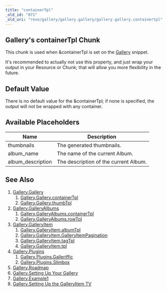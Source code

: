 ```yaml
---
title: "containerTpl"
_old_id: "871"
_old_uri: "revo/gallery/gallery.gallery/gallery.gallery.containertpl"
---
```


## Gallery's containerTpl Chunk

 This chunk is used when &containerTpl is set on the [Gallery](extras/gallery "Gallery") snippet.

 It's recommended to actually not use this property, and just wrap your output in your Resource or Chunk; that will allow you more flexibility in the future.

## Default Value

 There is no default value for the &containerTpl; if none is specified, the output will not be wrapped with any container.

## Available Placeholders

 | Name               | Description                           |
 | ------------------ | ------------------------------------- |
 | thumbnails         | The generated thumbnails.             |
 | album\_name        | The name of the current Album.        |
 | album\_description | The description of the current Album. |

## See Also

1. [Gallery.Gallery](extras/gallery/gallery.gallery)
     1. [Gallery.Gallery.containerTpl](extras/gallery/gallery.gallery/gallery.gallery.containertpl)
     2. [Gallery.Gallery.thumbTpl](extras/gallery/gallery.gallery/gallery.gallery.thumbtpl)
2. [Gallery.GalleryAlbums](extras/gallery/gallery.galleryalbums)
     1. [Gallery.GalleryAlbums.containerTpl](extras/gallery/gallery.galleryalbums/gallery.galleryalbums.containertpl)
     2. [Gallery.GalleryAlbums.rowTpl](extras/gallery/gallery.galleryalbums/gallery.galleryalbums.rowtpl)
3. [Gallery.GalleryItem](extras/gallery/gallery.galleryitem)
     1. [Gallery.GalleryItem.albumTpl](extras/gallery/gallery.galleryitem/gallery.galleryitem.albumtpl)
     2. [Gallery.GalleryItem.GalleryItemPagination](extras/gallery/gallery.galleryitem/gallery.galleryitem.galleryitempagination)
     3. [Gallery.GalleryItem.tagTpl](extras/gallery/gallery.galleryitem/gallery.galleryitem.tagtpl)
     4. [Gallery.GalleryItem.tpl](extras/gallery/gallery.galleryitem/gallery.galleryitem.tpl)
4. [Gallery.Plugins](extras/gallery/gallery.plugins)
     1. [Gallery.Plugins.Galleriffic](extras/gallery/gallery.plugins/gallery.plugins.galleriffic)
     2. [Gallery.Plugins.Slimbox](extras/gallery/gallery.plugins/gallery.plugins.slimbox)
5. [Gallery.Roadmap](extras/gallery/gallery.roadmap)
6. [Gallery.Setting Up Your Gallery](extras/gallery/gallery.setting-up-your-gallery)
7. [Gallery.Example1](extras/gallery/gallery.example1)
8. [Gallery.Setting Up the GalleryItem TV](extras/gallery/gallery.setting-up-the-galleryitem-tv)
